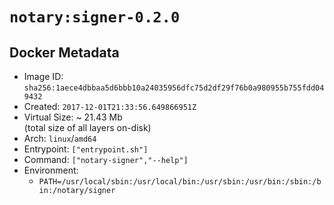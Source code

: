 # `notary:signer-0.2.0`

## Docker Metadata

- Image ID: `sha256:1aece4dbbaa5d6bbb10a24035956dfc75d2df29f76b0a980955b755fdd049432`
- Created: `2017-12-01T21:33:56.649866951Z`
- Virtual Size: ~ 21.43 Mb  
  (total size of all layers on-disk)
- Arch: `linux`/`amd64`
- Entrypoint: `["entrypoint.sh"]`
- Command: `["notary-signer","--help"]`
- Environment:
  - `PATH=/usr/local/sbin:/usr/local/bin:/usr/sbin:/usr/bin:/sbin:/bin:/notary/signer`
